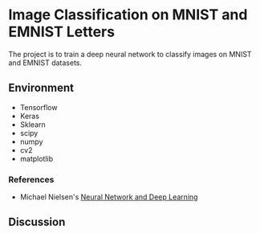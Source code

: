 # **Image Classification on MNIST and EMNIST Letters**
The project is to train a deep neural network to classify images on MNIST and EMNIST datasets.

## Environment

* Tensorflow
* Keras
* Sklearn
* scipy
* numpy
* cv2
* matplotlib

### References
* Michael Nielsen's [Neural Network and Deep Learning](http://neuralnetworksanddeeplearning.com/)

## Discussion
